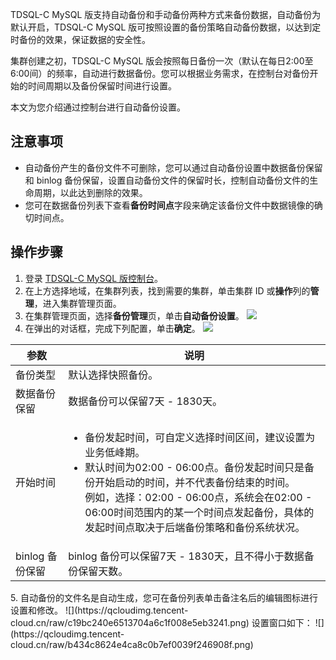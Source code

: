 TDSQL-C MySQL 版支持自动备份和手动备份两种方式来备份数据，自动备份为默认开启，TDSQL-C MySQL 版可按照设置的备份策略自动备份数据，以达到定时备份的效果，保证数据的安全性。

集群创建之初，TDSQL-C MySQL 版会按照每日备份一次（默认在每日2:00至6:00间）的频率，自动进行数据备份。您可以根据业务需求，在控制台对备份开始的时间周期以及备份保留时间进行设置。

本文为您介绍通过控制台进行自动备份设置。

## 注意事项
- 自动备份产生的备份文件不可删除，您可以通过自动备份设置中数据备份保留和 binlog 备份保留，设置自动备份文件的保留时长，控制自动备份文件的生命周期，以此达到删除的效果。
- 您可在数据备份列表下查看**备份时间点**字段来确定该备份文件中数据镜像的确切时间点。

## 操作步骤
1. 登录 [TDSQL-C MySQL 版控制台](https://console.cloud.tencent.com/cynosdb)。
2. 在上方选择地域，在集群列表，找到需要的集群，单击集群 ID 或**操作**列的**管理**，进入集群管理页面。
3. 在集群管理页面，选择**备份管理**页，单击**自动备份设置**。
![](https://qcloudimg.tencent-cloud.cn/raw/f59abf295efce67e24b2d3614fc8529d.png)
4. 在弹出的对话框，完成下列配置，单击**确定**。
![](https://qcloudimg.tencent-cloud.cn/raw/f95c7518cac42c66ec692f4f69c13c07.png)
<table>
<thead><tr><th>参数</th><th>说明</th></tr></thead>
<tbody>
<tr>
<td>备份类型</td><td>默认选择快照备份。</td></tr>
<tr>
<td>数据备份保留</td><td>数据备份可以保留7天 - 1830天。</td></tr>
<tr>
<td>开始时间</td>
<td><ul><li>备份发起时间，可自定义选择时间区间，建议设置为业务低峰期。
<li>默认时间为02:00 - 06:00点。备份发起时间只是备份开始启动的时间，并不代表备份结束的时间。<br>例如，选择：02:00 - 06:00点，系统会在02:00 - 06:00时间范围内的某一个时间点发起备份，具体的发起时间点取决于后端备份策略和备份系统状况。</td></tr>
<tr>
<td>binlog 备份保留</td><td>binlog 备份可以保留7天 - 1830天，且不得小于数据备份保留天数。</td></tr>
</tbody></table>
5. 自动备份的文件名是自动生成，您可在备份列表单击备注名后的编辑图标进行设置和修改。
![](https://qcloudimg.tencent-cloud.cn/raw/c19bc240e6513704a6c1f008e5eb3241.png)
设置窗口如下：
![](https://qcloudimg.tencent-cloud.cn/raw/b434c8624e4ca8c0b7ef0039f246908f.png)
